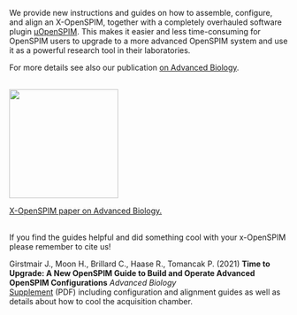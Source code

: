 ---
---
We provide new instructions and guides on how to assemble, configure, and align an X-OpenSPIM, together with a completely overhauled software plugin [μOpenSPIM](https://openspim.org/micro-openspim). This makes it easier and less time-consuming for OpenSPIM users to upgrade to a more advanced OpenSPIM system and use it as a powerful research tool in their laboratories.

For more details see also our publication [on Advanced Biology](https://onlinelibrary.wiley.com/doi/10.1002/adbi.202101182).

</br><a href="https://onlinelibrary.wiley.com/doi/10.1002/adbi.202101182" align="center" target="_blank" title="Time to Upgrade: A New OpenSPIM Guide to Build and Operate Advanced OpenSPIM Configurations
"><img src="https://openspim.org/images/ToC_figure.png" align="center" width="197"><figcaption>X-OpenSPIM paper on Advanced Biology.</figcaption></a></br>

If you find the guides helpful and did something cool with your x-OpenSPIM please remember to cite us!

Girstmair J., Moon H., Brillard C., Haase R., Tomancak P. (2021) **Time to Upgrade: A New OpenSPIM Guide to Build and Operate Advanced OpenSPIM Configurations** *Advanced Biology* </br>[Supplement](https://onlinelibrary.wiley.com/action/downloadSupplement?doi=10.1002%2Fadbi.202101182&file=adbi202101182-sup-0001-SuppMat.pdf) (PDF) including configuration and alignment guides as well as details about how to cool the acquisition chamber.
